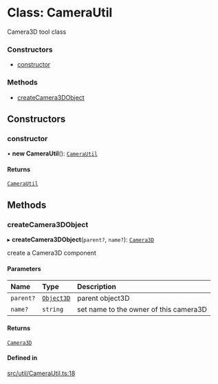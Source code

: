 # Class: CameraUtil

Camera3D tool class

### Constructors

- [constructor](CameraUtil.md#constructor)

### Methods

- [createCamera3DObject](CameraUtil.md#createcamera3dobject)

## Constructors

### constructor

• **new CameraUtil**(): [`CameraUtil`](CameraUtil.md)

#### Returns

[`CameraUtil`](CameraUtil.md)

## Methods

### createCamera3DObject

▸ **createCamera3DObject**(`parent?`, `name?`): [`Camera3D`](Camera3D.md)

create a Camera3D component

#### Parameters

| Name | Type | Description |
| :------ | :------ | :------ |
| `parent?` | [`Object3D`](Object3D.md) | parent object3D |
| `name?` | `string` | set name to the owner of this camera3D |

#### Returns

[`Camera3D`](Camera3D.md)

#### Defined in

[src/util/CameraUtil.ts:18](https://github.com/Orillusion/orillusion/blob/main/src/util/CameraUtil.ts#L18)
